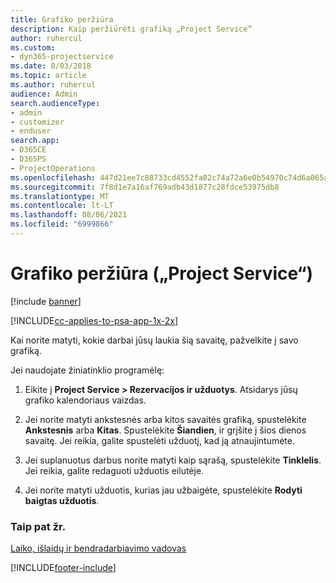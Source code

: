 ```yaml
---
title: Grafiko peržiūra
description: Kaip peržiūrėti grafiką „Project Service“
author: ruhercul
ms.custom:
- dyn365-projectservice
ms.date: 8/03/2018
ms.topic: article
ms.author: ruhercul
audience: Admin
search.audienceType:
- admin
- customizer
- enduser
search.app:
- D365CE
- D365PS
- ProjectOperations
ms.openlocfilehash: 447d21ee7c88733cd4552fa02c74a72a6e0b54970c74d6a065a9b3fe93bbb266
ms.sourcegitcommit: 7f8d1e7a16af769adb43d1877c28fdce53975db8
ms.translationtype: MT
ms.contentlocale: lt-LT
ms.lasthandoff: 08/06/2021
ms.locfileid: "6999866"
---
```

# <a name="view-your-schedule-project-service"></a>Grafiko peržiūra („Project Service“)

[!include [banner](../includes/psa-now-project-operations.md)]

[!INCLUDE[cc-applies-to-psa-app-1x-2x](../includes/cc-applies-to-psa-app-1x-2x.md)]

Kai norite matyti, kokie darbai jūsų laukia šią savaitę, pažvelkite į savo grafiką.  
  
 Jei naudojate žiniatinklio programėlę:  
  
1.  Eikite į **Project Service > Rezervacijos ir užduotys**. Atsidarys jūsų grafiko kalendoriaus vaizdas.  
  
2.  Jei norite matyti ankstesnės arba kitos savaitės grafiką, spustelėkite **Ankstesnis** arba **Kitas**. Spustelėkite **Šiandien**, ir grįšite į šios dienos savaitę. Jei reikia, galite spustelėti užduotį, kad ją atnaujintumėte.  
  
3.  Jei suplanuotus darbus norite matyti kaip sąrašą, spustelėkite **Tinklelis**. Jei reikia, galite redaguoti užduotis eilutėje.  
  
4.  Jei norite matyti užduotis, kurias jau užbaigėte, spustelėkite **Rodyti baigtas užduotis**.  
  
### <a name="see-also"></a>Taip pat žr.  
 [Laiko, išlaidų ir bendradarbiavimo vadovas](../psa/time-expense-collaboration-guide.md)


[!INCLUDE[footer-include](../includes/footer-banner.md)]